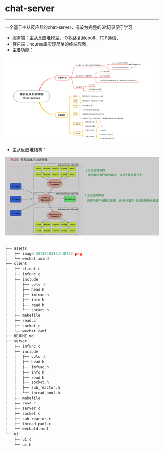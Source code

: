 # chat-server

---

一个基于主从反应堆的chat-server，有较为完整的Git记录便于学习

- 服务端：主从反应堆模型、IO多路复用epoll、TCP通信、
- 客户端：ncurse库实现简单的终端界面，
- 主要功能：

![image-20230424152550468](assets/image-20230424152550468.png)

- 主从反应堆结构：

![image-20230420150302255](assets/image-20230420150302255.png)

```cpp
.
├── assets
│   ├── image-20230403154140732.png
│   └── wechat.xmind
├── client
│   ├── client.c
│   ├── imfunc.c
│   ├── include
│   │   ├── color.h
│   │   ├── head.h
│   │   ├── imfunc.h
│   │   ├── info.h
│   │   ├── read.h
│   │   └── socket.h
│   ├── makefile
│   ├── read.c
│   ├── socket.c
│   └── wechat.conf
├── README.md
├── server
│   ├── imfunc.c
│   ├── include
│   │   ├── color.h
│   │   ├── head.h
│   │   ├── imfunc.h
│   │   ├── info.h
│   │   ├── read.h
│   │   ├── socket.h
│   │   ├── sub_reactor.h
│   │   └── thread_pool.h
│   ├── makefile
│   ├── read.c
│   ├── server.c
│   ├── socket.c
│   ├── sub_reactor.c
│   ├── thread_pool.c
│   └── wechatd.conf
└── ui
    ├── ui.c
    └── ui.h
```




